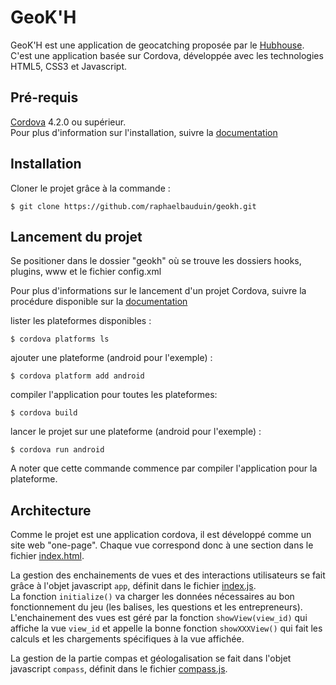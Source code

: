 # GeoK'H
GeoK'H est une application de geocatching proposée par le [Hubhouse](http://www.univ-lille1.fr/etudes/hubhouse).
C'est une application basée sur Cordova, développée avec les technologies HTML5, CSS3 et Javascript.

## Pré-requis
[Cordova](http://www.cordova.apache.org) 4.2.0 ou supérieur.   
Pour plus d'information sur l'installation, suivre la [documentation](http://cordova.apache.org/docs/en/4.0.0/guide_cli_index.md.html#The%20Command-Line%20Interface)

## Installation
Cloner le projet grâce à la commande :

    $ git clone https://github.com/raphaelbauduin/geokh.git

## Lancement du projet
Se positioner dans le dossier "geokh" où se trouve les dossiers hooks, plugins, www et le fichier config.xml

Pour plus d'informations sur le lancement d'un projet Cordova, suivre la procédure disponible sur la [documentation](http://cordova.apache.org/docs/en/4.0.0/guide_cli_index.md.html#The%20Command-Line%20Interface)

lister les plateformes disponibles :

    $ cordova platforms ls

ajouter une plateforme (android pour l'exemple) : 

    $ cordova platform add android
    
compiler l'application pour toutes les plateformes:

    $ cordova build

lancer le projet sur une plateforme (android pour l'exemple) : 

    $ cordova run android
    
A noter que cette commande commence par compiler l'application pour la plateforme.

## Architecture
Comme le projet est une application cordova, il est développé comme un site web "one-page". Chaque vue correspond donc à une section dans le fichier [index.html](https://github.com/raphaelbauduin/geokh/blob/master/geokh/www/index.html).

La gestion des enchainements de vues et des interactions utilisateurs se fait grâce à l'objet javascript `app`, définit dans le fichier [index.js](https://github.com/raphaelbauduin/geokh/blob/master/geokh/www/js/index.js).  
La fonction `initialize()` va charger les données nécessaires au bon fonctionnement du jeu (les balises, les questions et les entrepreneurs).  
L'enchainement des vues est géré par la fonction `showView(view_id)` qui affiche la vue `view_id` et appelle la bonne fonction `showXXXView()` qui fait les calculs et les chargements spécifiques à la vue affichée.  

La gestion de la partie compas et géologalisation se fait dans l'objet javascript `compass`, définit dans le fichier [compass.js](https://github.com/raphaelbauduin/geokh/blob/master/geokh/www/js/compass.js).
